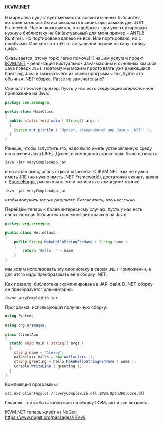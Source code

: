 ﻿### IKVM.NET

В мире Java существует множество восхитительных библиотек, которые хотелось бы использовать в своих программах для .NET Framework. Часто оказывается, что добрые люди уже портировали нужную библиотеку на C# (актуальный для меня пример – ANTLR Runtime). Но портировано далеко не всё. Или портировано, но с ошибками. Или порт отстаёт от актуальной версии на пару-тройку цифр.

Оказывается, этому горю легко помочь! К нашим услугам проект [IKVM.NET](http://www.ikvm.net/) – реализация виртуальной Java-машины и основных классов Java поверх .NET. Поэтому мы можем просто взять уже имеющийся байт-код Java и вызывать его из своей программы так, будто это обычная .NET-сборка. Разве не замечательно?

Сначала простой пример. Пусть у нас есть следующее сверхсложное приложение на Java:

```java
package com.arsmagna;
 
public class MainClass
{
  public static void main ( String[] args )
  {
    System.out.println ( "Привет, объединённый мир Java и .NET!" );
  }
}
```

Раньше, чтобы запустить его, надо было иметь установленную среду исполнения Java (JRE). Далее, в командной строке надо было написать

```
java -jar veryComplexApp.jar
```

и на экран выводилась строка «Привет». С IKVM.NET нам не нужно иметь JRE (но нужно иметь .NET Framework!), достаточно скачать архив с [SourceForge](http://sourceforge.net/project/showfiles.php?group_id=69637), распаковать его и написать в командной строке

```
ikvm -jar veryComplexApp.jar
```

чтобы получить тот же результат. Согласитесь, это несложно.

Перейдём теперь к более интересному случаю: пусть у нас есть сверхсложная библиотека полезнейших классов на Java:

```java
package org.arsmagna;
 
public class HelloClass
{
    public String MakeHelloStringForName ( String name )
    {
        return "Hello, " + name;
    }
}
```

Мы хотим использовать эту библиотеку в своём .NET-приложении, а для этого надо преобразовать её в сборку .NET.

Как правило, библиотека скомпилирована в JAR-файл. В .NET-сборку он преобразуется элементарно:

```
ikvmc veryComplexLib.jar
```

Программа, использующая полученную сборку:

```csharp
using System;
 
using org.arsmagna;
 
class ClientApp
{
  static void Main ( string[] args )
  {
    string name = "Alexey";
    HelloClass hello = new HelloClass ();
    string greeting = hello.MakeHelloStringForName ( name );
    Console.WriteLine ( greeting );
  }
}
```

Компиляция программы:

```
csc.exe ClientApp.cs /r:veryComplexLib.dll,IKVM.OpenJDK.Core.dll
```

Главное – не за быть сослаться на сборку IKVM, вот и вся хитрость.

IKVM.NET теперь живёт на NuGet: https://www.nuget.org/packages/IKVM/.

